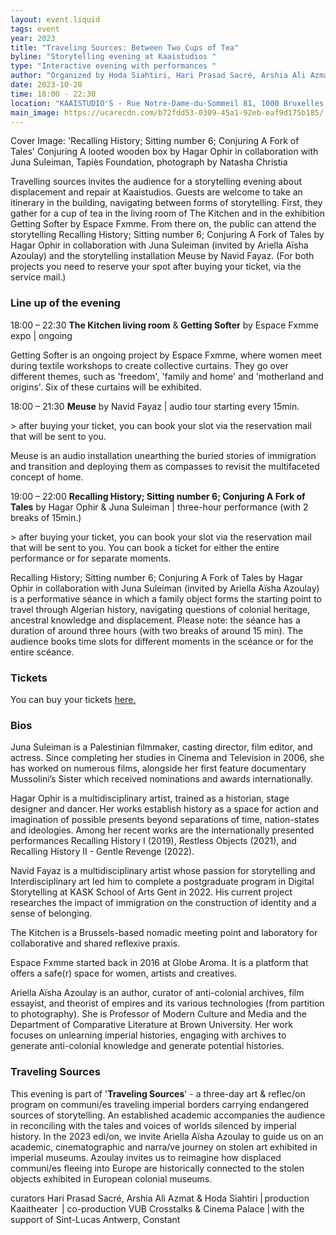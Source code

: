 ```yaml
---
layout: event.liquid
tags: event
year: 2023
title: "Traveling Sources: Between Two Cups of Tea"
byline: "Storytelling evening at Kaaistudios "
type: "Interactive evening with performances "
author: "Organized by Hoda Siahtiri, Hari Prasad Sacré, Arshia Ali Azmat "
date: 2023-10-20
time: 18:00 - 22:30
location: "KAAISTUDIO'S - Rue Notre-Dame-du-Sommeil 81, 1000 Bruxelles "
main_image: https://ucarecdn.com/b72fdd53-0309-45a1-92eb-eaf9d175b185/
---
```

Cover Image: 'Recalling History; Sitting number 6; Conjuring A Fork of Tales' Conjuring A looted wooden box by Hagar Ophir in collaboration with Juna Suleiman, Tapiès Foundation, photograph by Natasha Christia

Travelling sources invites the audience for a storytelling evening about displacement and repair at Kaaistudios. Guests are welcome to take an itinerary in the building, navigating between forms of storytelling. First, they gather for a cup of tea in the living room of The Kitchen and in the exhibition Getting Softer by Espace Fxmme. From there on, the public can attend the storytelling Recalling History; Sitting number 6; Conjuring A Fork of Tales by Hagar Ophir in collaboration with Juna Suleiman (invited by Ariella Aïsha Azoulay) and the storytelling installation Meuse by Navid Fayaz. (For both projects you need to reserve your spot after buying your ticket, via the service mail.)

### Line up of the evening

18:00 – 22:30 **The Kitchen living room** & **Getting Softer** by Espace Fxmme expo | ongoing

 Getting Softer is an ongoing project by Espace Fxmme, where women meet during textile workshops to create collective curtains. They go over different themes, such as 'freedom', 'family and home' and 'motherland and origins'. Six of these curtains will be exhibited.

18:00 – 21:30 **Meuse** by Navid Fayaz | audio tour starting every 15min.

\> after buying your ticket, you can book your slot via the reservation mail that will be sent to you.

 Meuse is an audio installation unearthing the buried stories of immigration and transition and deploying them as compasses to revisit the multifaceted concept of home.

19:00 – 22:00 **Recalling History; Sitting number 6; Conjuring A Fork of Tales** by Hagar Ophir & Juna Suleiman | three-hour performance (with 2 breaks of 15min.)

\> after buying your ticket, you can book your slot via the reservation mail that will be sent to you. You can book a ticket for either the entire performance or for separate moments.

Recalling History; Sitting number 6; Conjuring A Fork of Tales by Hagar Ophir in collaboration with Juna Suleiman (invited by Ariella Aïsha Azoulay) is a performative séance in which a family object forms the starting point to travel through Algerian history, navigating questions of colonial heritage, ancestral knowledge and displacement. Please note: the séance has a duration of around three hours (with two breaks of around 15 min). The audience books time slots for different moments in the scéance or for the entire scéance.

### Tickets

You can buy your tickets [here.](https://kaaitheater.be/en/agenda/travelling-sources-between-two-cups-of-tea) 

### Bios

Juna Suleiman is a Palestinian filmmaker, casting director, film editor, and actress. Since completing her studies in Cinema and Television in 2006, she has worked on numerous films, alongside her first feature documentary Mussolini’s Sister which received nominations and awards internationally. 

Hagar Ophir is a multidisciplinary artist, trained as a historian, stage designer and dancer. Her works establish history as a space for action and imagination of possible presents beyond separations of time, nation-states and ideologies. Among her recent works are the internationally presented performances Recalling History I (2019), Restless Objects (2021), and Recalling History II - Gentle Revenge (2022). 

Navid Fayaz is a multidisciplinary artist whose passion for storytelling and Interdisciplinary art led him to complete a postgraduate program in Digital Storytelling at KASK School of Arts Gent in 2022. His current project researches the impact of immigration on the construction of identity and a sense of belonging.

The Kitchen is a Brussels-based nomadic meeting point and laboratory for collaborative and shared reflexive praxis.

Espace Fxmme started back in 2016 at Globe Aroma. It is a platform that offers a safe(r) space for women, artists and creatives.

Ariella Aïsha Azoulay is an author, curator of anti-colonial archives, film essayist, and theorist of empires and its various technologies (from partition to photography). She is Professor of Modern Culture and Media and the Department of Comparative Literature at Brown University. Her work focuses on unlearning imperial histories, engaging with archives to generate anti-colonial knowledge and generate potential histories. 

### Traveling Sources

This evening is part of '**Traveling Sources**' - a three-day art & reflec/on program on communi/es traveling imperial borders carrying endangered sources of storytelling. An established academic accompanies the audience in reconciling with the tales and voices of worlds silenced by imperial history. In the 2023 edi/on, we invite Ariella Aïsha Azoulay to guide us on an academic, cinematographic and narra/ve journey on stolen art exhibited in imperial museums. Azoulay invites us to reimagine how displaced communi/es fleeing into Europe are historically connected to the stolen objects exhibited in European colonial museums. 

curators Hari Prasad Sacré, Arshia Ali Azmat & Hoda Siahtiri | production Kaaitheater  | co-production VUB Crosstalks & Cinema Palace | with the support of Sint-Lucas Antwerp, Constant